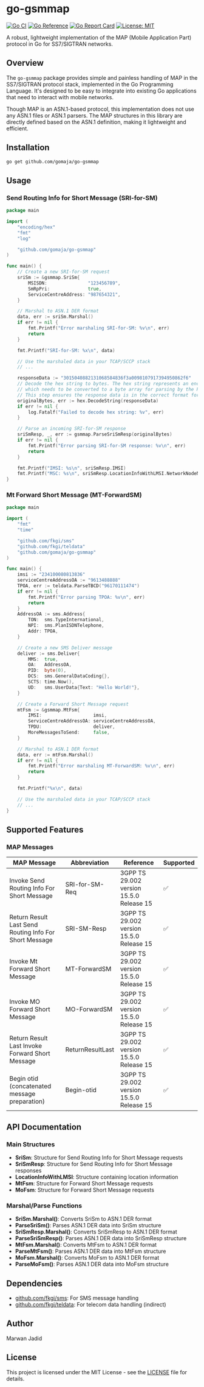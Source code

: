 # go-gsmmap

[![Go CI](https://github.com/gomaja/go-gsmmap/actions/workflows/ci.yml/badge.svg)](https://github.com/gomaja/go-gsmmap/actions/workflows/ci.yml)
[![Go Reference](https://pkg.go.dev/badge/github.com/gomaja/go-gsmmap.svg)](https://pkg.go.dev/github.com/gomaja/go-gsmmap)
[![Go Report Card](https://goreportcard.com/badge/github.com/gomaja/go-gsmmap)](https://goreportcard.com/report/github.com/gomaja/go-gsmmap)
[![License: MIT](https://img.shields.io/badge/License-MIT-yellow.svg)](https://opensource.org/licenses/MIT)

A robust, lightweight implementation of the MAP (Mobile Application Part) protocol in Go for SS7/SIGTRAN networks.

## Overview

The `go-gsmmap` package provides simple and painless handling of MAP in the SS7/SIGTRAN protocol stack, implemented in the Go Programming Language. It's designed to be easy to integrate into existing Go applications that need to interact with mobile networks.

Though MAP is an ASN.1-based protocol, this implementation does not use any ASN.1 files or ASN.1 parsers. The MAP structures in this library are directly defined based on the ASN.1 definition, making it lightweight and efficient.

## Installation

```bash
go get github.com/gomaja/go-gsmmap
```

## Usage

### Send Routing Info for Short Message (SRI-for-SM)

```go
package main

import (
	"encoding/hex"
	"fmt"
	"log"

	"github.com/gomaja/go-gsmmap"
)

func main() {
	// Create a new SRI-for-SM request
	sriSm := &gsmmap.SriSm{
		MSISDN:               "123456789",
		SmRpPri:              true,
		ServiceCentreAddress: "987654321",
	}

	// Marshal to ASN.1 DER format
	data, err := sriSm.Marshal()
	if err != nil {
		fmt.Printf("Error marshaling SRI-for-SM: %v\n", err)
		return
	}

	fmt.Printf("SRI-for-SM: %x\n", data)

	// Use the marshaled data in your TCAP/SCCP stack
	// ...

	responseData := "3015040882131068584836f3a0098107917394950862f6"
	// Decode the hex string to bytes. The hex string represents an encoded SRI-for-SM response,
	// which needs to be converted to a byte array for parsing by the ParseSriSmResp function.
	// This step ensures the response data is in the correct format for further processing.
	originalBytes, err := hex.DecodeString(responseData)
	if err != nil {
		log.Fatalf("Failed to decode hex string: %v", err)
	}

	// Parse an incoming SRI-for-SM response
	sriSmResp, _, err := gsmmap.ParseSriSmResp(originalBytes)
	if err != nil {
		fmt.Printf("Error parsing SRI-for-SM response: %v\n", err)
		return
	}

	fmt.Printf("IMSI: %s\n", sriSmResp.IMSI)
	fmt.Printf("MSC: %s\n", sriSmResp.LocationInfoWithLMSI.NetworkNodeNumber)
}
```

### Mt Forward Short Message (MT-ForwardSM)

```go
package main

import (
	"fmt"
	"time"

	"github.com/fkgi/sms"
	"github.com/fkgi/teldata"
	"github.com/gomaja/go-gsmmap"
)

func main() {
	imsi := "234100080813836"
	serviceCentreAddressOA := "9613488888"
	TPOA, err := teldata.ParseTBCD("96170111474")
	if err != nil {
		fmt.Printf("Error parsing TPOA: %v\n", err)
		return
	}
	AddressOA := sms.Address{
		TON:  sms.TypeInternational,
		NPI:  sms.PlanISDNTelephone,
		Addr: TPOA,
	}

	// Create a new SMS Deliver message
	deliver := sms.Deliver{
		MMS:  true,
		OA:   AddressOA,
		PID:  byte(0),
		DCS:  sms.GeneralDataCoding{},
		SCTS: time.Now(),
		UD:   sms.UserData{Text: "Hello World!"},
	}

	// Create a Forward Short Message request
	mtFsm := &gsmmap.MtFsm{
		IMSI:                   imsi,
		ServiceCentreAddressOA: serviceCentreAddressOA,
		TPDU:                   deliver,
		MoreMessagesToSend:     false,
	}

	// Marshal to ASN.1 DER format
	data, err := mtFsm.Marshal()
	if err != nil {
		fmt.Printf("Error marshaling MT-ForwardSM: %v\n", err)
		return
	}

	fmt.Printf("%x\n", data)

	// Use the marshaled data in your TCAP/SCCP stack
	// ...
}
```

## Supported Features

### MAP Messages

| MAP Message                                            | Abbreviation     | Reference                                | Supported |
|--------------------------------------------------------|------------------|------------------------------------------|-----------|
| Invoke Send Routing Info For Short Message             | SRI-for-SM-Req   | 3GPP TS 29.002 version 15.5.0 Release 15 | ✅         |
| Return Result Last Send Routing Info For Short Message | SRI-SM-Resp      | 3GPP TS 29.002 version 15.5.0 Release 15 | ✅         |
| Invoke Mt Forward Short Message                        | MT-ForwardSM     | 3GPP TS 29.002 version 15.5.0 Release 15 | ✅         |
| Invoke MO Forward Short Message                        | MO-ForwardSM     | 3GPP TS 29.002 version 15.5.0 Release 15 | ✅         |
| Return Result Last Invoke Forward Short Message        | ReturnResultLast | 3GPP TS 29.002 version 15.5.0 Release 15 | ✅         |
| Begin otid (concatenated message preparation)          | Begin-otid       | 3GPP TS 29.002 version 15.5.0 Release 15 | ✅         |

## API Documentation

### Main Structures

- **SriSm**: Structure for Send Routing Info for Short Message requests
- **SriSmResp**: Structure for Send Routing Info for Short Message responses
- **LocationInfoWithLMSI**: Structure containing location information
- **MtFsm**: Structure for Forward Short Message requests
- **MoFsm**: Structure for Forward Short Message requests

### Marshal/Parse Functions

- **SriSm.Marshal()**: Converts SriSm to ASN.1 DER format
- **ParseSriSm()**: Parses ASN.1 DER data into SriSm structure
- **SriSmResp.Marshal()**: Converts SriSmResp to ASN.1 DER format
- **ParseSriSmResp()**: Parses ASN.1 DER data into SriSmResp structure
- **MtFsm.Marshal()**: Converts MtFsm to ASN.1 DER format
- **ParseMtFsm()**: Parses ASN.1 DER data into MtFsm structure
- **MoFsm.Marshal()**: Converts MoFsm to ASN.1 DER format
- **ParseMoFsm()**: Parses ASN.1 DER data into MoFsm structure

## Dependencies

- [github.com/fkgi/sms](https://github.com/fkgi/sms): For SMS message handling
- [github.com/fkgi/teldata](https://github.com/fkgi/teldata): For telecom data handling (indirect)

## Author

Marwan Jadid

## License

This project is licensed under the MIT License - see the [LICENSE](https://github.com/gomaja/go-gsmmap/blob/main/LICENSE) file for details.
